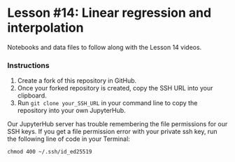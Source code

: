 # Lesson \#14: Linear regression and interpolation
Notebooks and data files to follow along with the Lesson 14 videos. 

### Instructions
1) Create a fork of this repository in GitHub.
2) Once your forked repository is created, copy the SSH URL into your clipboard.
3) Run `git clone your_SSH_URL` in your command line to copy the repository into your own JupyterHub. 

Our JupyterHub server has trouble remembering the file permissions for our SSH keys. If you get a file permission error with your private ssh key, run the following line of code in your Terminal:

`chmod 400 ~/.ssh/id_ed25519`
